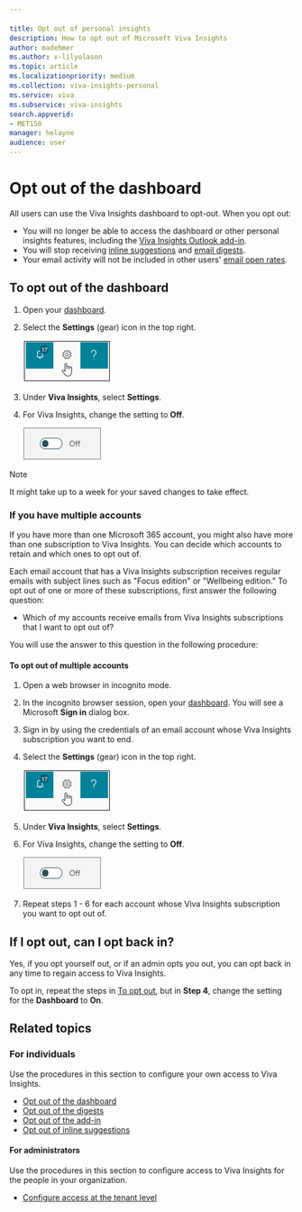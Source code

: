 ```yaml
---

title: Opt out of personal insights
description: How to opt out of Microsoft Viva Insights
author: madehmer
ms.author: v-lilyolason
ms.topic: article
ms.localizationpriority: medium 
ms.collection: viva-insights-personal 
ms.service: viva 
ms.subservice: viva-insights 
search.appverid: 
- MET150 
manager: helayne
audience: user
---
```


# Opt out of the dashboard

All users can use the Viva Insights dashboard to opt-out. When you opt out:

* You will no longer be able to access the dashboard or other personal insights features, including the [Viva Insights Outlook add-in](../use/add-in.md).
* You will stop receiving [inline suggestions](../use/mya-notifications.md) and [email digests](../use/email-digests-3.md).
* Your email activity will not be included in other users' [email open rates](../use/use-the-insights.md#track-email-and-document-open-rates).

## To opt out of the dashboard

1. Open your [dashboard](https://myanalytics.microsoft.com).
2. Select the **Settings** (gear) icon in the top right.

    ![Viva Insights settings.](../../Images/mya/use/mya-gear-settings.png)

3. Under **Viva Insights**, select **Settings**.
4. For Viva Insights, change the setting to **Off**.

    ![Slider off.](../../Images/mya/use/opt-out-slider-off.png)

> [!NOTE]
> It might take up to a week for your saved changes to take effect.

### If you have multiple accounts

If you have more than one Microsoft 365 account, you might also have more than one subscription to Viva Insights. You can decide which accounts to retain and which ones to opt out of.

Each email account that has a Viva Insights subscription receives regular emails with subject lines such as "Focus edition" or "Wellbeing edition." To opt out of one or more of these subscriptions, first answer the following question:

* Which of my accounts receive emails from Viva Insights subscriptions that I want to opt out of?

You will use the answer to this question in the following procedure:

#### To opt out of multiple accounts

1. Open a web browser in incognito mode.
2. In the incognito browser session, open your [dashboard](https://myanalytics.microsoft.com). You will see a Microsoft **Sign in** dialog box. 
3. Sign in by using the credentials of an email account whose Viva Insights subscription you want to end.
4. Select the **Settings** (gear) icon in the top right.

    ![Viva Insights settings.](../../Images/mya/use/mya-gear-settings.png)

5. Under **Viva Insights**, select **Settings**.
6. For Viva Insights, change the setting to **Off**.

    ![Slider in off position.](../../Images/mya/use/opt-out-slider-off.png)
  
7. Repeat steps 1 - 6 for each account whose Viva Insights subscription you want to opt out of. 
 
## If I opt out, can I opt back in?

Yes, if you opt yourself out, or if an admin opts you out, you can opt back in any time to regain access to Viva Insights.

To opt in, repeat the steps in [To opt out](#to-opt-out-of-the-dashboard), but in **Step 4**, change the setting for the **Dashboard** to **On**.

## Related topics

### For individuals

Use the procedures in this section to configure your own access to Viva Insights.

* [Opt out of the dashboard](dashboard-2.md#opt-out-of-the-dashboard)
* [Opt out of the digests](email-digests-3.md#opt-out-of-digests)
* [Opt out of the add-in](../use/add-in.md#to-opt-out)
* [Opt out of inline suggestions](mya-notifications.md#opt-out-of-inline-suggestions)

<!--* [Uninstall Viva Insights from Teams](mya-notifications.md#opt-out-of-inline-suggestions) -->

#### For administrators

Use the procedures in this section to configure access to Viva Insights for the people in your organization.

* [Configure access at the tenant level](../setup/configure.md#configure-access-at-the-tenant-level)
